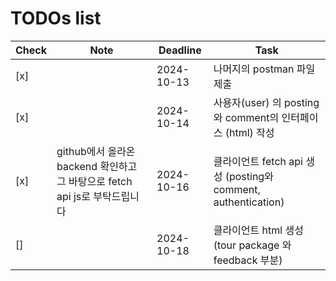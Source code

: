 # TODOs list

| Check | Note       | Deadline   | Task           |
|-------|------------|------------|----------------|
| [x]   |            | 2024-10-13 | 나머지의 postman 파일 제출 |
| [x]   |            | 2024-10-14  | 사용자(user) 의 posting와 comment의 인터페이스 (html) 작성 |
| [x]   | github에서 올라온 backend 확인하고 그 바탕으로 fetch api js로 부탁드립니다            | 2024-10-16  | 클라이언트 fetch api  생성 (posting와 comment, authentication) |
| []   |            | 2024-10-18  | 클라이언트 html 생성  (tour package 와 feedback 부분) |
